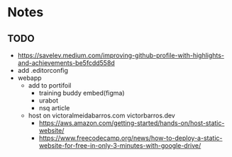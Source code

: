 # Notes

## TODO

- https://savelev.medium.com/improving-github-profile-with-highlights-and-achievements-be5fcdd558d
- add .editorconfig
- webapp
  - add to portifoil
    - training buddy embed(figma)
    - urabot
    - nsq article
  - host on victoralmeidabarros.com victorbarros.dev
    - https://aws.amazon.com/getting-started/hands-on/host-static-website/
    - https://www.freecodecamp.org/news/how-to-deploy-a-static-website-for-free-in-only-3-minutes-with-google-drive/
